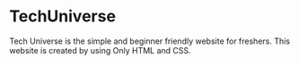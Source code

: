 # TechUniverse
Tech Universe is the simple and beginner friendly website for freshers. This website is created by using Only HTML and CSS.
